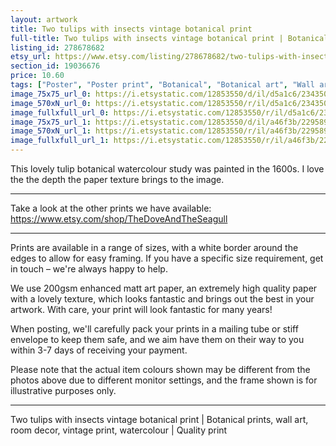 ```yaml
---
layout: artwork
title: Two tulips with insects vintage botanical print 
full-title: Two tulips with insects vintage botanical print | Botanical prints, wall art, room decor, vintage print, watercolour | Quality print
listing_id: 278678682
etsy_url: https://www.etsy.com/listing/278678682/two-tulips-with-insects-vintage?utm_source=ds&utm_medium=api&utm_campaign=api
section_id: 19036676
price: 10.60
tags: ["Poster", "Poster print", "Botanical", "Botanical art", "Wall art", "Botanical poster", "Vintage", "Plant", "Watercolour", "Tulip", "Insects", "Flower", "High quality print"]
image_75x75_url_0: https://i.etsystatic.com/12853550/d/il/d5a1c6/2343500885/il_75x75.2343500885_6k57.jpg?version=0
image_570xN_url_0: https://i.etsystatic.com/12853550/r/il/d5a1c6/2343500885/il_570xN.2343500885_6k57.jpg
image_fullxfull_url_0: https://i.etsystatic.com/12853550/r/il/d5a1c6/2343500885/il_fullxfull.2343500885_6k57.jpg
image_75x75_url_1: https://i.etsystatic.com/12853550/d/il/a46f3b/2295892258/il_75x75.2295892258_htel.jpg?version=0
image_570xN_url_1: https://i.etsystatic.com/12853550/r/il/a46f3b/2295892258/il_570xN.2295892258_htel.jpg
image_fullxfull_url_1: https://i.etsystatic.com/12853550/r/il/a46f3b/2295892258/il_fullxfull.2295892258_htel.jpg
---
```

This lovely tulip botanical watercolour study was painted in the 1600s. I love the the depth the paper texture brings to the image.

---

Take a look at the other prints we have available:
https://www.etsy.com/shop/TheDoveAndTheSeagull

---

Prints are available in a range of sizes, with a white border around the edges to allow for easy framing. If you have a specific size requirement, get in touch – we&#39;re always happy to help.

We use 200gsm enhanced matt art paper, an extremely high quality paper with a lovely texture, which looks fantastic and brings out the best in your artwork. With care, your print will look fantastic for many years!

When posting, we&#39;ll carefully pack your prints in a mailing tube or stiff envelope to keep them safe, and we aim have them on their way to you within 3-7 days of receiving your payment.

Please note that the actual item colours shown may be different from the photos above due to different monitor settings, and the frame shown is for illustrative purposes only.

---

Two tulips with insects vintage botanical print | Botanical prints, wall art, room decor, vintage print, watercolour | Quality print
